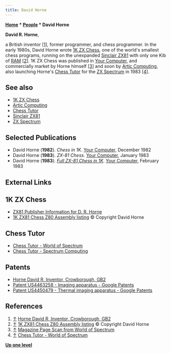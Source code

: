 ```yaml
---
title: David Horne
---
```

**[Home](Home "Home") * [People](People "People") * David Horne**

**David R. Horne**,

a British inventor <a id="cite-note-1" href="#cite-ref-1">[1]</a>, former programmer, and chess programmer. In the early 1980s, David Horne wrote [1K ZX Chess](1K_ZX_Chess "1K ZX Chess"), one of the world's smallest chess programs, running on the unexpanded [Sinclair ZX81](Sinclair_ZX81 "Sinclair ZX81") with only one Kib of [RAM](Memory#RAM "Memory") <a id="cite-note-2" href="#cite-ref-2">[2]</a>. 1K ZX Chess was published in [Your Computer](Your_Computer "Your Computer"), and commercially market by Horne himself <a id="cite-note-3" href="#cite-ref-3">[3]</a> and soon by [Artic Computing](Artic_Computing "Artic Computing"), also launching Horne's [Chess Tutor](Chess_Tutor "Chess Tutor") for the [ZX Spectrum](ZX_Spectrum "ZX Spectrum") in 1983 <a id="cite-note-4" href="#cite-ref-4">[4]</a>.

## See also

- [1K ZX Chess](1K_ZX_Chess "1K ZX Chess")
- [Artic Computing](Artic_Computing "Artic Computing")
- [Chess Tutor](Chess_Tutor "Chess Tutor")
- [Sinclair ZX81](Sinclair_ZX81 "Sinclair ZX81")
- [ZX Spectrum](ZX_Spectrum "ZX Spectrum")

## Selected Publications

- David Horne (**1982**). *Chess in 1K*. [Your Computer](Your_Computer "Your Computer"), December 1982
- David Horne (**1983**). *ZX-81 Chess*. [Your Computer](Your_Computer "Your Computer"), January 1983
- David Horne (**1983**). *[Full ZX-81 Chess in 1K](http://users.ox.ac.uk/~uzdm0006/scans/1kchess/)*. [Your Computer](Your_Computer "Your Computer"), February 1983

## External Links

## 1K ZX Chess

- [ZX81 Publisher Information for D. R. Horne](http://zx81stuff.org.uk/zx81/generated/publisherinfo/d/DRHorne.html)
- [1K ZX81 Chess Z80 Assembly listing](http://users.ox.ac.uk/~uzdm0006/scans/1kchess/assem.html) © Copyright David Horne

## Chess Tutor

- [Chess Tutor - World of Spectrum](http://www.worldofspectrum.org/infoseekid.cgi?id=0000920)
- [Chess Tutor - Spectrum Computing](https://spectrumcomputing.co.uk/index.php?cat=96&id=920)

## Patents

- [Horne David R, Inventor, Crowborough, GB2](http://www.patentbuddy.com/Inventor/Horne-David-R/10585408)
- [Patent US4463258 - Imaging apparatus - Google Patents](http://www.google.com/patents/US4463258)
- [Patent US4450479 - Thermal imaging apparatus - Google Patents](http://www.google.com/patents/US4450479)

## References

1. <a id="cite-ref-1" href="#cite-note-1">↑</a> [Horne David R, Inventor, Crowborough, GB2](http://www.patentbuddy.com/Inventor/Horne-David-R/10585408)
1. <a id="cite-ref-2" href="#cite-note-2">↑</a> [1K ZX81 Chess Z80 Assembly listing](http://users.ox.ac.uk/~uzdm0006/scans/1kchess/assem.html) © Copyright David Horne
1. <a id="cite-ref-3" href="#cite-note-3">↑</a> [Magazine Page Scan from World of Spectrum](http://zx81stuff.org.uk/zx81/showmag.php?mag=SinclairUser/Issue003/Pages/SinclairUser00300061.jpg)
1. <a id="cite-ref-4" href="#cite-note-4">↑</a> [Chess Tutor - World of Spectrum](http://www.worldofspectrum.org/infoseekid.cgi?id=0000920)

**[Up one level](People "People")**

